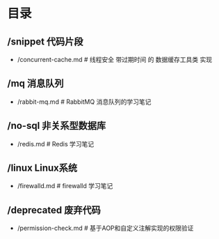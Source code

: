 # 目录

## /snippet 代码片段
* /concurrent-cache.md # 线程安全 带过期时间 的 数据缓存工具类 实现

## /mq 消息队列
* /rabbit-mq.md # RabbitMQ 消息队列的学习笔记 

## /no-sql 非关系型数据库
* /redis.md # Redis 学习笔记 

## /linux Linux系统
* /firewalld.md # firewalld 学习笔记

## /deprecated 废弃代码
* /permission-check.md # 基于AOP和自定义注解实现的权限验证 
